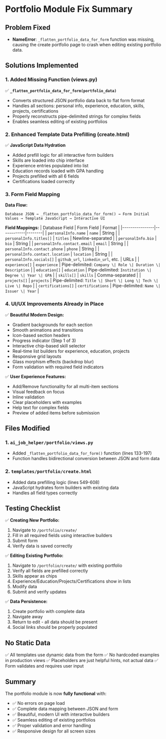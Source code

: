 # Portfolio Module Fix Summary

## Problem Fixed
- **NameError**: `_flatten_portfolio_data_for_form` function was missing, causing the create portfolio page to crash when editing existing portfolio data.

## Solutions Implemented

### 1. Added Missing Function (views.py)
✅ **`_flatten_portfolio_data_for_form(portfolio_data)`**
- Converts structured JSON portfolio data back to flat form format
- Handles all sections: personal info, experience, education, skills, projects, certifications
- Properly reconstructs pipe-delimited strings for complex fields
- Enables seamless editing of existing portfolios

### 2. Enhanced Template Data Prefilling (create.html)
✅ **JavaScript Data Hydration**
- Added prefill logic for all interactive form builders
- Skills are loaded into chip interface
- Experience entries populated into list
- Education records loaded with GPA handling
- Projects prefilled with all 6 fields
- Certifications loaded correctly

### 3. Form Field Mapping

**Data Flow:**
```
Database JSON → _flatten_portfolio_data_for_form() → Form Initial Values → Template JavaScript → Interactive UI
```

**Field Mappings:**
| Database Field | Form Field | Format |
|----------------|------------|--------|
| `personalInfo.name` | `name` | String |
| `personalInfo.titles[]` | `titles` | Newline-separated |
| `personalInfo.bio` | `bio` | String |
| `personalInfo.contact.email` | `email` | String |
| `personalInfo.contact.phone` | `phone` | String |
| `personalInfo.contact.location` | `location` | String |
| `personalInfo.socials[]` | `github_url`, `linkedin_url`, etc. | URLs |
| `experience[]` | `experience` | Pipe-delimited: `Company \| Role \| Duration \| Description` |
| `education[]` | `education` | Pipe-delimited: `Institution \| Degree \| Year \| GPA` |
| `skills[]` | `skills` | Comma-separated |
| `projects[]` | `projects` | Pipe-delimited: `Title \| Short \| Long \| Tech \| Live \| Repo` |
| `certifications[]` | `certifications` | Pipe-delimited: `Name \| Issuer \| Year` |

### 4. UI/UX Improvements Already in Place
✅ **Beautiful Modern Design:**
- Gradient backgrounds for each section
- Smooth animations and transitions
- Icon-based section headers
- Progress indicator (Step 1 of 3)
- Interactive chip-based skill selector
- Real-time list builders for experience, education, projects
- Responsive grid layouts
- Glass morphism effects (backdrop blur)
- Form validation with required field indicators

✅ **User Experience Features:**
- Add/Remove functionality for all multi-item sections
- Visual feedback on focus
- Inline validation
- Clear placeholders with examples
- Help text for complex fields
- Preview of added items before submission

## Files Modified

### 1. `ai_job_helper/portfolio/views.py`
- Added `_flatten_portfolio_data_for_form()` function (lines 133-197)
- Function handles bidirectional conversion between JSON and form data

### 2. `templates/portfolio/create.html`
- Added data prefilling logic (lines 549-608)
- JavaScript hydrates form builders with existing data
- Handles all field types correctly

## Testing Checklist

✅ **Creating New Portfolio:**
1. Navigate to `/portfolio/create/`
2. Fill in all required fields using interactive builders
3. Submit form
4. Verify data is saved correctly

✅ **Editing Existing Portfolio:**
1. Navigate to `/portfolio/create/` with existing portfolio
2. Verify all fields are prefilled correctly
3. Skills appear as chips
4. Experience/Education/Projects/Certifications show in lists
5. Modify data
6. Submit and verify updates

✅ **Data Persistence:**
1. Create portfolio with complete data
2. Navigate away
3. Return to edit - all data should be present
4. Social links should be properly populated

## No Static Data
✅ All templates use dynamic data from the form
✅ No hardcoded examples in production views
✅ Placeholders are just helpful hints, not actual data
✅ Form validates and requires user input

## Summary
The portfolio module is now **fully functional** with:
- ✅ No errors on page load
- ✅ Complete data mapping between JSON and form
- ✅ Beautiful, modern UI with interactive builders
- ✅ Seamless editing of existing portfolios
- ✅ Proper validation and error handling
- ✅ Responsive design for all screen sizes
